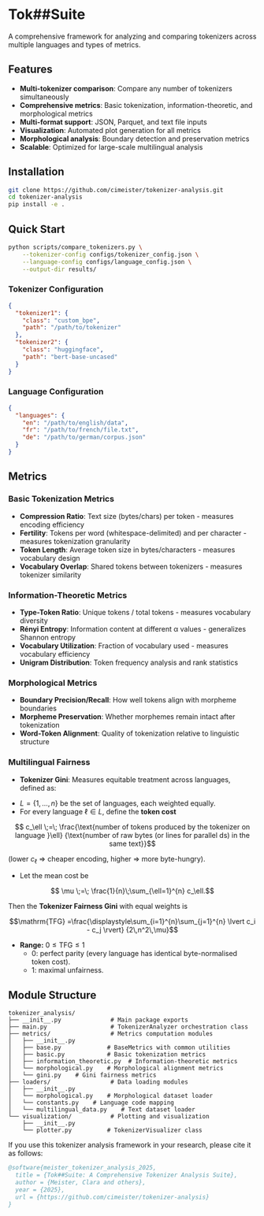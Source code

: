 # Tok##Suite

A comprehensive framework for analyzing and comparing tokenizers across multiple languages and types of metrics.

## Features

- **Multi-tokenizer comparison**: Compare any number of tokenizers simultaneously
- **Comprehensive metrics**: Basic tokenization, information-theoretic, and morphological metrics
- **Multi-format support**: JSON, Parquet, and text file inputs
- **Visualization**: Automated plot generation for all metrics
- **Morphological analysis**: Boundary detection and preservation metrics
- **Scalable**: Optimized for large-scale multilingual analysis

## Installation

```bash
git clone https://github.com/cimeister/tokenizer-analysis.git
cd tokenizer-analysis
pip install -e .
```

## Quick Start

```bash
python scripts/compare_tokenizers.py \
    --tokenizer-config configs/tokenizer_config.json \
    --language-config configs/language_config.json \
    --output-dir results/
```

### Tokenizer Configuration
```json
{
  "tokenizer1": {
    "class": "custom_bpe",
    "path": "/path/to/tokenizer"
  },
  "tokenizer2": {
    "class": "huggingface",
    "path": "bert-base-uncased"
  }
}
```

### Language Configuration
```json
{
  "languages": {
    "en": "/path/to/english/data",
    "fr": "/path/to/french/file.txt",
    "de": "/path/to/german/corpus.json"
  }
}
```

## Metrics

### Basic Tokenization Metrics
- **Compression Ratio**: Text size (bytes/chars) per token - measures encoding efficiency
- **Fertility**: Tokens per word (whitespace-delimited) and per character - measures tokenization granularity  
- **Token Length**: Average token size in bytes/characters - measures vocabulary design
- **Vocabulary Overlap**: Shared tokens between tokenizers - measures tokenizer similarity

### Information-Theoretic Metrics  
- **Type-Token Ratio**: Unique tokens / total tokens - measures vocabulary diversity
- **Rényi Entropy**: Information content at different α values - generalizes Shannon entropy
- **Vocabulary Utilization**: Fraction of vocabulary used - measures vocabulary efficiency
- **Unigram Distribution**: Token frequency analysis and rank statistics

### Morphological Metrics
- **Boundary Precision/Recall**: How well tokens align with morpheme boundaries
- **Morpheme Preservation**: Whether morphemes remain intact after tokenization
- **Word-Token Alignment**: Quality of tokenization relative to linguistic structure

### Multilingual Fairness
- **Tokenizer Gini**: Measures equitable treatment across languages, defined as:  

* $`L = \{1, \dots, n\}`$ be the set of languages, each weighted equally.  
* For every language $`\ell \in L`$, define the **token cost**  
```math
  c_\ell \;=\;
  \frac{\text{number of tokens produced by the tokenizer on language }\ell}
       {\text{number of raw bytes (or lines for parallel ds) in the same text}}
```
  (lower $`c_\ell`$ ⇒ cheaper encoding, higher ⇒ more byte-hungry).

* Let the mean cost be  
```math
  \mu \;=\; \frac{1}{n}\;\sum_{\ell=1}^{n} c_\ell.
```

Then the **Tokenizer Fairness Gini** with equal weights is  

```math
\mathrm{TFG}
=\frac{\displaystyle\sum_{i=1}^{n}\sum_{j=1}^{n} \lvert c_i - c_j \rvert}
        {2\,n^2\,\mu}
```
* **Range:** $`0 \le \mathrm{TFG} \le 1`$  
  * $`0`$: perfect parity (every language has identical byte-normalised token cost).  
  * $`1`$: maximal unfairness.

## Module Structure

```
tokenizer_analysis/
├── __init__.py              # Main package exports
├── main.py                  # TokenizerAnalyzer orchestration class
├── metrics/                 # Metrics computation modules
│   ├── __init__.py
│   ├── base.py             # BaseMetrics with common utilities
│   ├── basic.py            # Basic tokenization metrics
│   ├── information_theoretic.py  # Information-theoretic metrics
│   └── morphological.py    # Morphological alignment metrics
│   └── gini.py    # Gini fairness metrics
├── loaders/                 # Data loading modules
│   ├── __init__.py
│   └── morphological.py    # Morphological dataset loader
│   └── constants.py    # Language code mapping
│   └── multilingual_data.py    # Text dataset loader
└── visualization/           # Plotting and visualization
    ├── __init__.py
    └── plotter.py          # TokenizerVisualizer class
```
If you use this tokenizer analysis framework in your research, please cite it as follows:

```bibtex
@software{meister_tokenizer_analysis_2025,
  title = {Tok##Suite: A Comprehensive Tokenizer Analysis Suite},
  author = {Meister, Clara and others},
  year = {2025},
  url = {https://github.com/cimeister/tokenizer-analysis}
}
```
